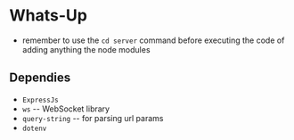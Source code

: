 # Whats-Up

* remember to use the `cd server` command before executing the code of adding anything the node modules

## Dependies 
* `ExpressJs`
* `ws` -- WebSocket library
* `query-string` -- for parsing url params
* `dotenv` 
